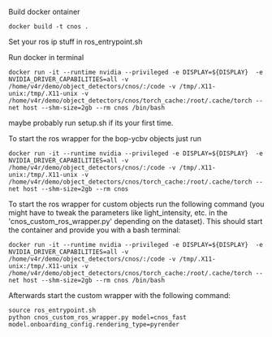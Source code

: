 Build docker ontainer

```
docker build -t cnos .
```

Set your ros ip stuff in ros_entrypoint.sh


Run docker in terminal

```
docker run -it --runtime nvidia --privileged -e DISPLAY=${DISPLAY}  -e NVIDIA_DRIVER_CAPABILITIES=all -v /home/v4r/demo/object_detectors/cnos/:/code -v /tmp/.X11-unix:/tmp/.X11-unix -v /home/v4r/demo/object_detectors/cnos/torch_cache:/root/.cache/torch --net host --shm-size=2gb --rm cnos /bin/bash 
```

maybe probably run setup.sh if its your first time.

To start the ros wrapper for the bop-ycbv objects just run 

```
docker run -it --runtime nvidia --privileged -e DISPLAY=${DISPLAY}  -e NVIDIA_DRIVER_CAPABILITIES=all -v /home/v4r/demo/object_detectors/cnos/:/code -v /tmp/.X11-unix:/tmp/.X11-unix -v /home/v4r/demo/object_detectors/cnos/torch_cache:/root/.cache/torch --net host --shm-size=2gb --rm cnos
```
To start the ros wrapper for custom objects run the following command (you might have to tweak the parameters like light_intensity, etc. in the 'cnos_custom_ros_wrapper.py' depending on the dataset). This should start the container and provide you with a bash terminal:
```
docker run -it --runtime nvidia --privileged -e DISPLAY=${DISPLAY}  -e NVIDIA_DRIVER_CAPABILITIES=all -v /home/v4r/demo/object_detectors/cnos/:/code -v /tmp/.X11-unix:/tmp/.X11-unix -v /home/v4r/demo/object_detectors/cnos/torch_cache:/root/.cache/torch --net host --shm-size=2gb --rm cnos /bin/bash
```

Afterwards start the custom wrapper with the following command:
```
source ros_entrypoint.sh
python cnos_custom_ros_wrapper.py model=cnos_fast model.onboarding_config.rendering_type=pyrender
```

